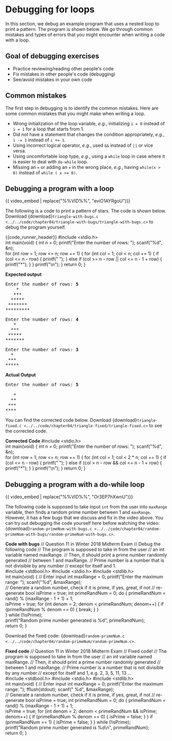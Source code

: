 # Debugging for loops

In this section, we debug an example program that uses a nested loop to print a pattern. The program is shown below. We go through common mistakes and types of errors that you might encounter when writing a code with a loop.

## Goal of debugging exercises

* Practice reviewing/reading other people's code
* Fix mistakes in other people's code (debugging)
* See/avoid mistakes in your own code

## Common mistakes

The first step in debugging is to identify the common mistakes. Here are some common mistakes that you might make when writing a loop.

* Wrong initialization of the loop variable, *e.g.*, initializing `i = 0` instead of `i = 1` for a loop that starts from 1.
* Did not have a statement that changes the condition appropriately, *e.g.*, `i -= 1` instead of `i += 1`.
* Using incorrect logical operator, *e.g.*, used `&&` instead of `||` or vice versa.
* Using uncomfortable loop type, *e.g.*, using a `while` loop in case where it is easier to deal with `do-while` loop.
* Missing an `=` or adding an `=` in the wrong place, *e.g.*, having `while(x > 0)` instead of `while ( x >= 0)`.

## Debugging a program with a loop

{{ video_embed | replace("%%VID%%", "eviO1AYRgoU")}}

The following is a code to print a pattern of stars. The code is shown below. Download {download}`triangle-with-bugs.c <../../code/chapter04/triangle-with-bugs/triangle-with-bugs.c>` to debug the program yourself. 

{{code_runner_header}}
<code-runner language="c" input="5">
#include &lt;stdio.h&gt;
<br>
int main(void) {
  int n = 0;
  printf("Enter the number of rows: ");
  scanf("%d", &n);
  <br>
  for (int row = 1; row <= n; row += 1) {
    for (int col = 1; col < n; col += 1) {
      if (col <= n - row) {
        printf(" ");
      } else if (col >= n - row || col <= n - 1 + row) {
        printf("*");
      }
    }
    printf("\n");
  }
  return 0;
}
</code-runner>

**Expected output**
<pre>
Enter the number of rows: <b>5</b>
    *
   ***
  *****
 *******
*********
</pre>

<pre>
Enter the number of rows: <b>4</b>
   *
  ***
 *****
*******
</pre>

<pre>
Enter the number of rows: <b>3</b>
  *
 ***
*****
</pre>
<!-- Need to check for when n = 0 or 1-->

**Actual Output**
<pre>
Enter the number of rows: <b>5</b>
    
   *
  **
 ***
****
</pre>

You can find the corrected code below. Download {download}`triangle-fixed.c <../../code/chapter04/triangle-fixed/triangle-fixed.c>` to see the corrected code.

**Corrected Code**
<code-runner language="c" input="5">
#include &lt;stdio.h&gt;
<br>
int main(void) {
  int n = 0;
  printf("Enter the number of rows: ");
  scanf("%d", &n);
  <br>
  for (int row = 1; row <= n; row += 1) {
    for (int col = 1; col < 2 * n; col += 1) {
      if (col <= n - row) {
        printf(" ");
      } else if (col > n - row && col <= n - 1 + row) {
        printf("*");
      }
    }
    printf("\n");
  }
  return 0;
}
</code-runner>

## Debugging a program with a do-while loop

{{ video_embed | replace("%%VID%%", "Or3EP7hXwnU")}}

The following code is supposed to take input `int` from the user into `maxRange` variable, then finds a random prime number between $1$ and `maxRange`. However, it has a few bugs that we discuss and fix in the video above. You can try out debugging the code yourself here before watching the video: {download}`random-primeNum-with-bugs.c <../../code/chapter04/random-primeNum-with-bugs/random-primeNum-with-bugs.c>`. 

**Code with bugs**
<code-runner language="c" input="100">
// Question 11 in Winter 2018 Midterm Exam
// Debug the following code
// The program is supposed to take in from the user
// an int variable named maxRange.
// Then, it should print a prime number randomly generated
// between 1 and maxRange.
// Prime number is a number that is not divisible by any number
// except for itself and 1.
<br>
#include <stdbool.h>
#include <stdio.h>
#include <stdlib.h>
<br>
int main(void) {
  // Enter input
  int maxRange = 0;
  printf("Enter the maximum range: ");
  scanf("%d", &maxRange);
  <br>
  // Generate a random number, check if it is prime, if yes, great, if not
  // re-generate
  bool isPrime = true;
  int primeRandNum = 0;
  do {
    primeRandNum = rand() % (maxRange - 1 + 1) + 1;
    <br>
    isPrime = true;
    for (int denom = 2; denom < primeRandNum; denom++) {
      if (primeRandNum % denom == 0) {
        break;
      }
    }
  <br>
  } while (!isPrime);
  <br>
  printf("Random prime number generated is %d", primeRandNum);
  <br>
  return 0;
}
</code-runner>

Download the fixed code: {download}`random-primeNum.c <../../code/chapter04/random-primeNum/random-primeNum.c>`.

**Fixed code**
<code-runner language="c" input="100">
// Question 11 in Winter 2018 Midterm Exam
// Fixed code!
// The program is supposed to take in from the user
// an int variable named maxRange.
// Then, it should print a prime number randomly generated
// between 1 and maxRange.
// Prime number is a number that is not divisible by any number
// except for itself and 1, e.g. 2, 3, 5, 11, 13 ...
<br>
#include <stdbool.h>
#include <stdio.h>
#include <stdlib.h>
<br>
int main(void) {
  // Enter input
  int maxRange = 0;
  printf("Enter the maximum range: ");
  fflush(stdout);
  scanf(" %d", &maxRange);
  <br>
  // Generate a random number, check if it is prime, if yes, great, if not
  // re-generate
  bool isPrime = true;
  int primeRandNum = 0;
  do {
    primeRandNum = rand() % (maxRange - 1 + 1) + 1;
    <br>
    isPrime = true;
    for (int denom = 2; denom < primeRandNum && isPrime; denom++) {
      if (primeRandNum % denom == 0) {
        isPrime = false;
      }
    }
    if (primeRandNum == 1) {
      isPrime = false;
    }
  } while (!isPrime);
  <br>
  printf("Random prime number generated is %d\n", primeRandNum);
  <br>
  return 0;
}
</code-runner>
